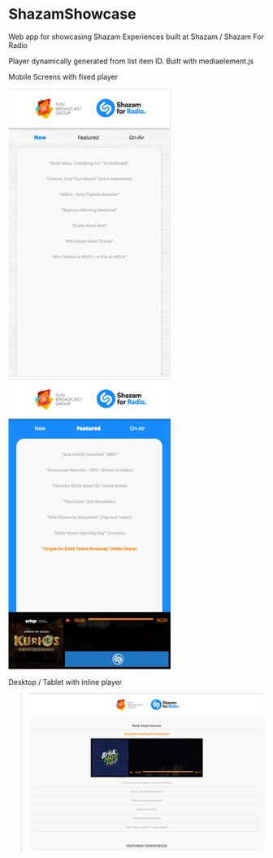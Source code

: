 # ShazamShowcase
Web app for showcasing Shazam Experiences built at Shazam / Shazam For Radio

Player dynamically generated from list item ID. Built with mediaelement.js


Mobile Screens with fixed player


<img src="https://github.com/stanleyjos/ShazamShowcase/blob/master/ShazamShowcase/images/mobilescreen1.png" width="320">
<img src="https://github.com/stanleyjos/ShazamShowcase/blob/master/ShazamShowcase/images/mobilescreen2.png" width="320">



Desktop / Tablet with inline player


><img src="https://github.com/stanleyjos/ShazamShowcase/blob/master/ShazamShowcase/images/desktopscreen.png" width="640">
